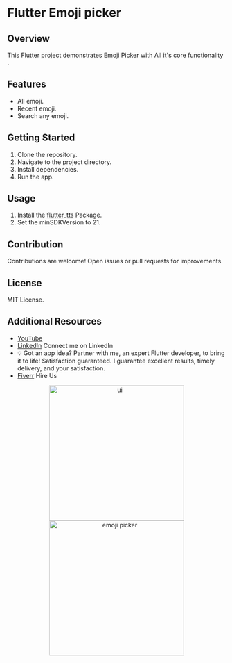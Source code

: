 # Flutter Emoji picker

## Overview
This Flutter project demonstrates Emoji Picker with All it's core functionality .

## Features
- All emoji.
- Recent emoji.
- Search any emoji.


## Getting Started
1. Clone the repository.
2. Navigate to the project directory.
3. Install dependencies.
4. Run the app.

## Usage
1. Install the [flutter_tts](https://pub.dev/packages/emoji_picker_flutter) Package.
2. Set the minSDKVersion to 21.

## Contribution
Contributions are welcome! Open issues or pull requests for improvements.

## License
MIT License.

## Additional Resources
- [YouTube](https://youtube.com/@HamadAhmadDev)
- [LinkedIn](http://www.linkedin.com/in/hamad-ahmad-b9a273269) Connect me on LinkedIn
- 💡 Got an app idea? Partner with me, an expert Flutter developer, to bring it to life! Satisfaction guaranteed. I guarantee excellent results, timely delivery, and your satisfaction.
- [Fiverr](https://www.fiverr.com/s/961w1e) Hire Us

<p align="center">
  <img width="311" alt="ui" src="https://github.com/user-attachments/assets/94c0d08e-6a6b-4133-bb89-265abb000043">
  <img width="311" alt="emoji picker" src="https://github.com/user-attachments/assets/98e03398-9088-4139-96a2-bfdeb44cd19f">
</p>

